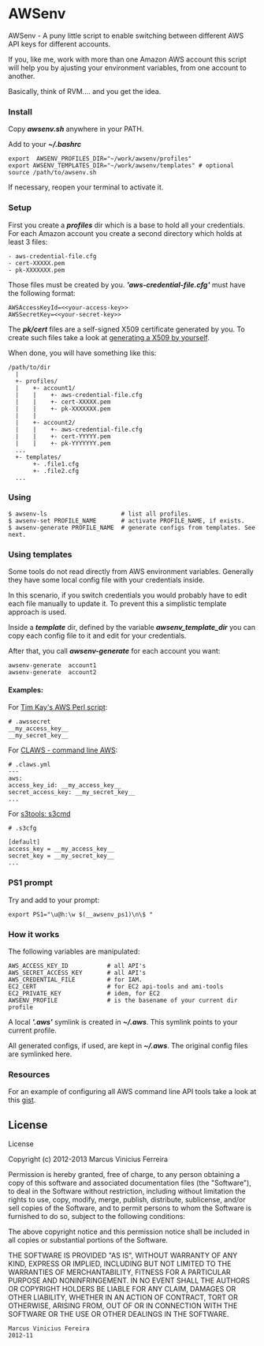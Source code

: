 AWSenv
======

AWSenv - A puny little script to enable switching between different AWS API keys
for different accounts.


If you, like me, work with more than one Amazon AWS account this script will help
you by ajusting your environment variables, from one account to another.


Basically, think of RVM.... and you get the idea.


### Install

Copy _**awsenv.sh**_ anywhere in your PATH.

Add to your _**~/.bashrc**_

    export  AWSENV_PROFILES_DIR="~/work/awsenv/profiles"
    export AWSENV_TEMPLATES_DIR="~/work/awsenv/templates" # optional
    source /path/to/awsenv.sh


If necessary, reopen your terminal to activate it.


### Setup

First you create a *__profiles__* dir which is a base to hold all your credentials.
For each Amazon account you create a second directory which holds at least 3 files:

    - aws-credential-file.cfg
    - cert-XXXXX.pem
    - pk-XXXXXXX.pem


Those files must be created by you. *__'aws-credential-file.cfg'__* must have the
following format:


    AWSAccessKeyId=<<your-access-key>>
    AWSSecretKey=<<your-secret-key>>


The *__pk/cert__* files are a self-signed X509 certificate generated by you. To
create such files take a look at [generating a X509 by yourself](https://gist.github.com/4177939).


When done, you will have something like this:


    /path/to/dir
      |
      +- profiles/
      |    +- account1/
      |    |    +- aws-credential-file.cfg
      |    |    +- cert-XXXXX.pem
      |    |    +- pk-XXXXXXX.pem
      |    |
      |    +- account2/
      |    |    +- aws-credential-file.cfg
      |    |    +- cert-YYYYY.pem
      |    |    +- pk-YYYYYYY.pem
      ...
      +- templates/
           +- .file1.cfg
           +- .file2.cfg
      ...


### Using

    $ awsenv-ls                     # list all profiles.
    $ awsenv-set PROFILE_NAME       # activate PROFILE_NAME, if exists.
    $ awsenv-generate PROFILE_NAME  # generate configs from templates. See next.



### Using templates

Some tools do not read directly from AWS environment variables. Generally they
have some local config file with your credentials inside.

In this scenario, if you switch credentials you would probably have to edit each
file manually to update it. To prevent this a simplistic template approach is
used.

Inside a *__template__* dir, defined by the variable *__awsenv_template_dir__*
you can copy each config file to it and edit for your credentials.

After that, you call *__awsenv-generate__* for each account you want:


    awsenv-generate  account1
    awsenv-generate  account2


#### Examples:

For [Tim Kay's AWS Perl script](http://timkay.com/aws/):

    # .awssecret
    __my_access_key__
    __my_secret_key__



For [CLAWS - command line AWS](https://github.com/wbailey/claws):

    # .claws.yml
    ---
    aws:
    access_key_id: __my_access_key__
    secret_access_key: __my_secret_key__
    ...



For [s3tools: s3cmd](http://s3tools.org/s3cmd)

    # .s3cfg

    [default]
    access_key = __my_access_key__
    secret_key = __my_secret_key__
    ...


### PS1 prompt


Try and add to your prompt:

    export PS1="\u@h:\w $(__awsenv_ps1)\n\$ "



### How it works


The following variables are manipulated:


    AWS_ACCESS_KEY_ID           # all API's
    AWS_SECRET_ACCESS_KEY       # all API's
    AWS_CREDENTIAL_FILE         # for IAM.
    EC2_CERT                    # for EC2 api-tools and ami-tools
    EC2_PRIVATE_KEY             # idem, for EC2
    AWSENV_PROFILE              # is the basename of your current dir profile


A local *__'.aws'__* symlink is created in *__~/.aws__*. This symlink points
to your current profile.

All generated configs, if used, are kept in *__~/.aws__*. The original config
files are symlinked here.


### Resources


For an example of configuring all AWS command line API tools take a look at
this [gist](https://gist.github.com/4177779).



## License

License

Copyright (c) 2012-2013 Marcus Vinicius Ferreira

Permission is hereby granted, free of charge, to any person obtaining a copy of
this software and associated documentation files (the "Software"), to deal in
the Software without restriction, including without limitation the rights to
use, copy, modify, merge, publish, distribute, sublicense, and/or sell copies
of the Software, and to permit persons to whom the Software is furnished to do
so, subject to the following conditions:

The above copyright notice and this permission notice shall be included in all
copies or substantial portions of the Software.

THE SOFTWARE IS PROVIDED "AS IS", WITHOUT WARRANTY OF ANY KIND, EXPRESS OR
IMPLIED, INCLUDING BUT NOT LIMITED TO THE WARRANTIES OF MERCHANTABILITY,
FITNESS FOR A PARTICULAR PURPOSE AND NONINFRINGEMENT. IN NO EVENT SHALL THE
AUTHORS OR COPYRIGHT HOLDERS BE LIABLE FOR ANY CLAIM, DAMAGES OR OTHER
LIABILITY, WHETHER IN AN ACTION OF CONTRACT, TORT OR OTHERWISE, ARISING FROM,
OUT OF OR IN CONNECTION WITH THE SOFTWARE OR THE USE OR OTHER DEALINGS IN THE
SOFTWARE.


    Marcus Vinicius Fereira
    2012-11

